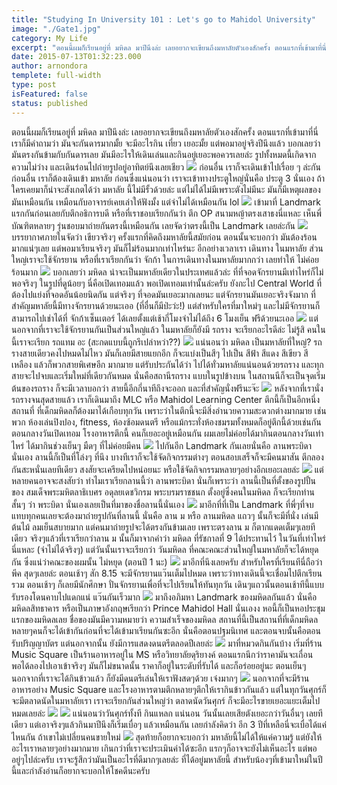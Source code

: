 ```yaml
---
title: "Studying In University 101 : Let's go to Mahidol University"
image: "./Gate1.jpg"
category: My Life
excerpt: "ตอนนี้ผมก็เรียนอยู่ที่ มหิดล มาปีนึงล่ะ เลยอยากจะเขียนถึงมหาลัยตัวเองสักครั้ง ตอนแรกที่เข้ามาที่นี่ เราก็มีคำถามว่า มันจะกันดารมากมั้ย จะมีอะไรกิน เที่ยว เยอะมั้ย แต่พอมาอยู่จริงปีนึงแล้ว"
date: 2015-07-13T01:32:23.000
author: arnondora
templete: full-width
type: post
isFeatured: false
status: published
---
```


ตอนนี้ผมก็เรียนอยู่ที่ มหิดล มาปีนึงล่ะ เลยอยากจะเขียนถึงมหาลัยตัวเองสักครั้ง ตอนแรกที่เข้ามาที่นี่ เราก็มีคำถามว่า มันจะกันดารมากมั้ย จะมีอะไรกิน เที่ยว เยอะมั้ย แต่พอมาอยู่จริงปีนึงแล้ว บอกเลยว่า มันตรงกันข้ามกับกันดารเลย มันมีอะไรให้เดินเล่นและกินอยู่เยอะพอควรเลยล่ะ รูปทั้งหมดนี้เกิดจากความไม่ว่าง และเดินร่อนไปถ่ายรูปอยู่อาทิตย์นึงเลยเชียว
![](https://farm1.staticflickr.com/255/18947243573_6bb6c8822f_k_d.jpg)
ก่อนอื่น เราก็จะเดินเข้าไปเรื่อย ๆ ล่ะกัน ก่อนอื่น เราก็ต้องเดินเข้า มหาลัย ก่อนซึ่งแน่นอนว่า เราจะเข้าทางประตูใหญ่นั่นคือ ประตู 3 นั่นเอง ถ้าใครเคยมาก็น่าจะสังเกตได้ว่า มหาลัย นี้ไม่มีรั้วด้วยล่ะ แต่ไม่ได้ไม่มีเพราะตังไม่มีนะ มันก็มีเหตุผลของมันเหมือนกัน เหมือนกับอาจารย์เคยเล่าให้ฟังมั้ง แต่จำไม่ได้เหมือนกัน lol
![](https://farm1.staticflickr.com/514/19542010386_8621e78c2d_k_d.jpg)
เข้ามาที่ Landmark แรกกันก่อนเลยกับตึกอธิการบดี หรือที่เราชอบเรียกกันว่า ตึก OP สนามหญ้าตรงเสาธงนี่แหละ เห็นพี่บัณฑิตหลายๆ รุ่นชอบมาถ่ายกันตรงนี้เหมือนกัน เลยจัดว่าตรงนี้เป็น Landmark เลยล่ะกัน
![](https://farm1.staticflickr.com/300/19568143715_dc8a395fd5_k_d.jpg)
บรรยากาศภายในจัดว่า เขียวจริงๆ ครั้งแรกที่คิดถึงมหาลัยนี้สมัยก่อน ตอนนั้นจะบอกว่า มันต้องร้อนมากแน่ๆเลย แต่พอมาเรียนจริงๆ มันก็ไม่ร้อนมากเท่าไหร่นะ อีกอย่างเวลาเรา เดินทาง ในมหาลัย ส่วนใหญ่เราจะใช้จักรยาน หรือที่เราเรียกกันว่า จักก้า ในการเดินทางในมหาลัยมากกว่า เลยทำให้ ไม่ค่อยร้อนมาก
![](https://farm1.staticflickr.com/438/19380182778_703650c49d_k_d.jpg)
บอกเลยว่า มหิดล น่าจะเป็นมหาลัยเดียวในประเทศแล้วล่ะ ที่ที่จอดจักรยานมีเท่าไหร่ก็ไม่พอจริงๆ ในรูปที่ดูน้อยๆ นี่คือเปิดเทอมแล้ว พอเปิดเทอมเท่านั้นล่ะครับ ยังกะไป Central World ที่ต้องไปแย่งที่จอดอันน้อยนิดกัน แต่จริงๆ ที่จอดมันเยอะมากเลยนะ แต่จักรยานมันเยอะจริงจังมาก ที่สำคัญมหาลัยนี้มีทางจักรยานด้วยนะเออ (ที่อื่นก็มีป่ะว่ะ!) แต่สำหรับใครที่มาใหม่ๆ และไม่มีจักรยานก็สามารถไปเช่าได้ที่ จักก้าเซ็นเตอร์ ได้เลยตั้งแต่เช้ากี่โมงจำไม่ได้ถึง 6 โมงเย็น ฟรีด้วยนะเออ
![](https://farm1.staticflickr.com/492/19572416201_04a404c7d7_k_d.jpg)
แต่นอกจากที่เราจะใช้จักรยานกันเป็นส่วนใหญ่แล้ว ในมหาลัยก็ยังมี รถราง จะเรียกอะไรดีล่ะ ไม่รู้สิ คนในนี้เราจะเรียก รถแทม อะ (สะกดแบบนี้ถูกรึเปล่าหว่า??)
![](https://farm1.staticflickr.com/419/19561309432_0774618405_k_d.jpg)
แน่นอนว่า มหิดล เป็นมหาลัยที่ใหญ่? รถรางสายเดียวคงไปหมดไม่ไหว มันก็เลยมีสายแยกอีก ก็จะแบ่งเป็นสีๆ ไปเป็น สีฟ้า สีแดง สีเขียว สีเหลือง แล้วก็พวกสายพิเศษอีก มากมาย แต่รับประกันได้ว่า ไปได้ทั่วมหาลัยแน่นอนด้วยรถราง และทุกสายจะไปจบและเริ่มใหม่ที่เดียวกันหมด นั่นคือสถานีรถราง แบบในรูปข้างบน ในสถานนีก็จะเป็นจุดเริ่มต้นของรถราง ก็จะมีเวลาบอกว่า สายนี้อีกกี่นาทีถึงจะออก และที่สำคัญนั่งฟรีนะจ๊ะ
![](https://farm1.staticflickr.com/526/19572449211_38eef1803c_k_d.jpg)
หลังจากที่เรานั่งรถรางจนสุดสายแล้ว เราก็เดินมาถึง MLC หรือ Mahidol Learning Center ตึกนี้ก็เป็นอีกหนึ่งสถานที่ ที่เด็กมหิดลก็ต้องมาได้เกือบทุกวัน เพราะว่าในตึกนี้จะมีสิ่งอำนวยความสะดวกต่างมากมาย เช่นพวก ห้องเล่นปิงปอง, fitness, ห้องซ้อมดนตรี หรือแม้กระทั่งห้องชมรมทั้งหมดก็อยู่ตึกนี้ด้วยเช่นกัน ตอนกลางวันเปิดเทอม โรงอาหารตึกนี้ คนก็เยอะอยู่เหมือนกัน ผมเลยไม่ค่อยได้มากินตอนกลางวันเท่าไหร่ ได้มากินช่วงเย็นๆ มืดๆ ที่ไม่ค่อยมีคน
![](https://farm1.staticflickr.com/466/18947251363_9a13ded2eb_k_d.jpg)
ไปกันอีก Landmark กันเลยนั่นคือ ลานพระบิดา นั่นเอง ลานนี้ก็เป็นที่โล่งๆ ที่นึง บางทีเราก็จะใช้จัดกิจกรรมต่างๆ ตอนสอบเสร็จก็จะมีคนมาสัน ตีกลองกันสะหนั่นเลยทีเดียว สงสัยจะเครียดไปหน่อยนะ หรือใช้จัดกิจกรรมหลายๆอย่างอีกเยอะเลยล่ะ
![](https://farm1.staticflickr.com/461/19572440841_802d4cdbc7_k_d.jpg)
แต่หลายคนอาจจะสงสัยว่า ทำไมเราเรียกลานนี้ว่า ลานพระบิดา นั่นก็เพราะว่า ลานนี้เป็นที่ตั้งของรูปปั้นของ สมเด็จพระมหิตลาธิเบศร อดุลยเดชวิกรม พระบรมราชชนก ตั้งอยู่ซึ่งคนในมหิดล ก็จะเรียกท่านสั้นๆ ว่า พระบิดา นั่นเองเลยเป็นที่มาของชื่อลานนี้นั่นเอง
![](https://farm1.staticflickr.com/264/19561298882_a53df08821_k_d.jpg)
มาอีกที่ที่เป็น Landmark ที่พี่ๆที่จบแทบทุกคนเลยจะต้องมาถ่ายรูปกันที่ลานนี้ นั่นคือ ลาน ม หรือ ลานมหิดล แถวๆ นั้นก็จะมีที่นั่ง เล่นมีต้นไม้ ลมเย็นสบายมาก แต่คนมาถ่ายรูปจะได้ตรงกันข้ามเลย เพราะตรงลาน ม ก็ตากแดดเต็มๆเลยทีเดียว จริงๆแล้วที่เราเรียกว่าลาน ม นั้นก็มาจากคำว่า มหิดล ที่รัชกาลที่ 9 ได้ประทานไว้ ในวันที่เท่าไหร่นี่แหละ (จำไม่ได้จริงๆ) แต่วันนั้นเราจะเรียกว่า วันมหิดล ที่คณะคณะส่วนใหญ่ในมหาลัยก็จะได้หยุดกัน ซึ่งแน่ว่าคณะของผมนั้น ไม่หยุด (ตอนปี 1 นะ)
![](https://farm1.staticflickr.com/388/19380215870_6e16cb265f_k_d.jpg)
มาอีกที่นึงเลยครับ สำหรับใครที่เรียนทีนี่ถือว่า พีค สุดๆเลยล่ะ ตอนเช้าๆ สัก 8.15 จะมีจักรยานแว๊นเต็มไปหมด เพราะว่าทางเดินนี้จะเชื่อมไปตึกเรียนรวม ตอนเช้าๆ ก็เลยมีนักศึกษา ปั่นจักรยานเพื่อที่จะไปเรียนให้ทันทุกวัน เดินๆแถวนั้นตอนเช้าทีนี้แบบรับรองโดนคาบไปแดกแน่ แว๊นกันเร็วมาก
![](https://farm1.staticflickr.com/322/19381586659_fbf2cbe290_k_d.jpg)
มาถึงอภิมหา Landmark ของมหิดลกันแล้ว นั่นคือ มหิดลสิทธาคาร หรือเป็นภาษาอังกฤษเรียกว่า Prince Mahidol Hall นั่นเองง หอนี้ก็เป็นหอประชุมแรกของมหิดลเลย ชื่อของมันมีความหมายว่า ความสำเร็จของมหิดล สถานที่นี้เป็นสถานที่ที่เด็กมหิดลหลายๆคนก็จะได้เข้ากันก่อนที่จะได้เข้ามาเรียนกันซะอีก นั่นคือตอนปฐมนิเทศ และตอนจบนั้นคือตอนรับปริญญาบัตร แต่นอกจากนั้น ยังมีการแสดงดนตรีตลอดปีเลยล่ะ
![](https://farm1.staticflickr.com/383/18947217733_36945bd379_k_d.jpg)
มาที่หมวดกินกันบ้าง เริ่มที่ร้าน Music Square เป็นร้านอาหารอยู่ใน MS หรือวิทยาลัยดุริยางค์ ตอนแรกนึกว่าราคามันจะเถื่อน พอได้ลองไปเอาเข้าจริงๆ มันก็ไม่ขนาดนั้น ราคาก็อยู่ในระดับที่รับได้ และก็อร่อยอยู่นะ ตอนเย็นๆ นอกจากที่เราจะได้กินข้าวแล้ว ก็ยังมีดนตรีเล่นให้เราฟังสดๆด้วย เจ๋งมากๆ
![](https://farm1.staticflickr.com/296/19569146505_d009405a12_k_d.jpg)
นอกจากที่จะมีร้านอาหารอย่าง Music Square และโรงอาหารตามตึกหลายๆตึกให้เรากินข้าวกันแล้ว แต่ในทุกวันศุกร์ก็จะมีตลาดนัดในมหาลัยเรา เราจะเรียกกันส่วนใหญ่ว่า ตลาดนัดวันศุกร์ ก็จะมีอะไรขายเยอะแยะเต็มไปหมดเลยล่ะ
![](https://farm1.staticflickr.com/296/19382615149_d5fad30c47_k_d.jpg)
![](https://farm1.staticflickr.com/375/19573438271_a3980216fb_k_d.jpg)
แน่นอนว่าวันศุกร์ทั้งที กินแหลก แน่นอน วันนั้นเลยเสียตังเยอะกว่าวันอื่นๆ เลยทีเดียว แต่เอาจริงๆแล้วกินมาปีนึงก็เริ่มเบื่อๆ แล้วเหมือนกัน เลยกำลังคิดว่า อีก 3 ปีที่เหลือนี่จะเบื่อได้แค่ไหนกัน ถ้าเขาไม่เปลี่ยนคนขายใหม่
![](https://farm1.staticflickr.com/255/19572423211_68774feac6_k_d.jpg)
สุดท้ายก็อยากจะบอกว่า มหาลัยนี้ไม่ได้ให้แค่ความรู้ แต่ยังให้อะไรเราหลายๆอย่างมากมาย เกินกว่าที่เราจะประเมินค่าได้ซะอีก แรกๆก็อาจจะยังไม่เห็นอะไร แต่พออยู่ๆไปล่ะครับ เราจะรู้สึกว่ามันเป็นอะไรที่ดีมากๆเลยล่ะ ที่ได้อยู่มหาลัยนี้ สำหรับน้องๆที่เข้ามาใหม่ในปีนี้และกำลังอ่านก็อยากจะบอกให้โชคดีนะครับ
